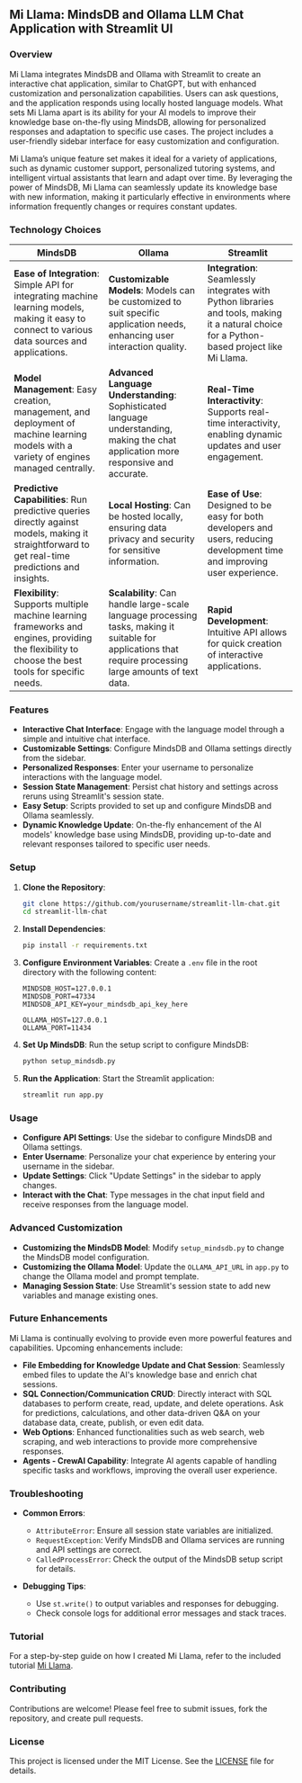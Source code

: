 ## Mi Llama: MindsDB and Ollama LLM Chat Application with Streamlit UI

### Overview

Mi Llama integrates MindsDB and Ollama with Streamlit to create an interactive chat application, similar to ChatGPT, but with enhanced customization and personalization capabilities. Users can ask questions, and the application responds using locally hosted language models. What sets Mi Llama apart is its ability for your AI models to improve their knowledge base on-the-fly using MindsDB, allowing for personalized responses and adaptation to specific use cases. The project includes a user-friendly sidebar interface for easy customization and configuration.

Mi Llama’s unique feature set makes it ideal for a variety of applications, such as dynamic customer support, personalized tutoring systems, and intelligent virtual assistants that learn and adapt over time. By leveraging the power of MindsDB, Mi Llama can seamlessly update its knowledge base with new information, making it particularly effective in environments where information frequently changes or requires constant updates.

### Technology Choices

| **MindsDB**                                                                                                       | **Ollama**                                                                                                     | **Streamlit**                                                                                                     |
| ---------------------------------------------------------------------------------------------------------------------- | ------------------------------------------------------------------------------------------------------------------- | ---------------------------------------------------------------------------------------------------------------------- |
| **Ease of Integration**: Simple API for integrating machine learning models, making it easy to connect to various data sources and applications. | **Customizable Models**: Models can be customized to suit specific application needs, enhancing user interaction quality. | **Integration**: Seamlessly integrates with Python libraries and tools, making it a natural choice for a Python-based project like Mi Llama. |
| **Model Management**: Easy creation, management, and deployment of machine learning models with a variety of engines managed centrally. | **Advanced Language Understanding**: Sophisticated language understanding, making the chat application more responsive and accurate. | **Real-Time Interactivity**: Supports real-time interactivity, enabling dynamic updates and user engagement. |
| **Predictive Capabilities**: Run predictive queries directly against models, making it straightforward to get real-time predictions and insights. | **Local Hosting**: Can be hosted locally, ensuring data privacy and security for sensitive information.       | **Ease of Use**: Designed to be easy for both developers and users, reducing development time and improving user experience. |
| **Flexibility**: Supports multiple machine learning frameworks and engines, providing the flexibility to choose the best tools for specific needs. | **Scalability**: Can handle large-scale language processing tasks, making it suitable for applications that require processing large amounts of text data. | **Rapid Development**: Intuitive API allows for quick creation of interactive applications. |

### Features

- **Interactive Chat Interface**: Engage with the language model through a simple and intuitive chat interface.
- **Customizable Settings**: Configure MindsDB and Ollama settings directly from the sidebar.
- **Personalized Responses**: Enter your username to personalize interactions with the language model.
- **Session State Management**: Persist chat history and settings across reruns using Streamlit's session state.
- **Easy Setup**: Scripts provided to set up and configure MindsDB and Ollama seamlessly.
- **Dynamic Knowledge Update**: On-the-fly enhancement of the AI models' knowledge base using MindsDB, providing up-to-date and relevant responses tailored to specific user needs.

### Setup

1. **Clone the Repository**:
    ```sh
    git clone https://github.com/yourusername/streamlit-llm-chat.git
    cd streamlit-llm-chat
    ```

2. **Install Dependencies**:
    ```sh
    pip install -r requirements.txt
    ```

3. **Configure Environment Variables**:
    Create a `.env` file in the root directory with the following content:
    ```env
    MINDSDB_HOST=127.0.0.1
    MINDSDB_PORT=47334
    MINDSDB_API_KEY=your_mindsdb_api_key_here

    OLLAMA_HOST=127.0.0.1
    OLLAMA_PORT=11434
    ```

4. **Set Up MindsDB**:
    Run the setup script to configure MindsDB:
    ```sh
    python setup_mindsdb.py
    ```

5. **Run the Application**:
    Start the Streamlit application:
    ```sh
    streamlit run app.py
    ```

### Usage

- **Configure API Settings**: Use the sidebar to configure MindsDB and Ollama settings.
- **Enter Username**: Personalize your chat experience by entering your username in the sidebar.
- **Update Settings**: Click "Update Settings" in the sidebar to apply changes.
- **Interact with the Chat**: Type messages in the chat input field and receive responses from the language model.

### Advanced Customization

- **Customizing the MindsDB Model**: Modify `setup_mindsdb.py` to change the MindsDB model configuration.
- **Customizing the Ollama Model**: Update the `OLLAMA_API_URL` in `app.py` to change the Ollama model and prompt template.
- **Managing Session State**: Use Streamlit's session state to add new variables and manage existing ones.

### Future Enhancements

Mi Llama is continually evolving to provide even more powerful features and capabilities. Upcoming enhancements include:

- **File Embedding for Knowledge Update and Chat Session**: Seamlessly embed files to update the AI's knowledge base and enrich chat sessions.
- **SQL Connection/Communication CRUD**: Directly interact with SQL databases to perform create, read, update, and delete operations. Ask for predictions, calculations, and other data-driven Q&A on your database data, create, publish, or even edit data.
- **Web Options**: Enhanced functionalities such as web search, web scraping, and web interactions to provide more comprehensive responses.
- **Agents - CrewAI Capability**: Integrate AI agents capable of handling specific tasks and workflows, improving the overall user experience.

### Troubleshooting

- **Common Errors**:
    - `AttributeError`: Ensure all session state variables are initialized.
    - `RequestException`: Verify MindsDB and Ollama services are running and API settings are correct.
    - `CalledProcessError`: Check the output of the MindsDB setup script for details.

- **Debugging Tips**:
    - Use `st.write()` to output variables and responses for debugging.
    - Check console logs for additional error messages and stack traces.

### Tutorial
For a step-by-step guide on how I created Mi Llama, refer to the included tutorial [Mi Llama](Mi_Llama_TUTORIAL.md).

### Contributing

Contributions are welcome! Please feel free to submit issues, fork the repository, and create pull requests.

### License

This project is licensed under the MIT License. See the [LICENSE](LICENSE) file for details.